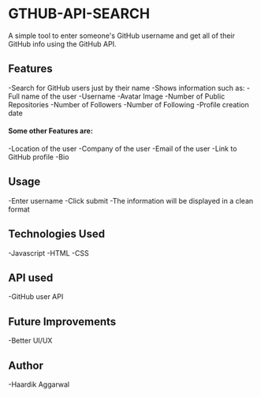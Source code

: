 # GTHUB-API-SEARCH
A simple tool to enter someone's GitHub username and get all of their GitHub info using the GitHub API.

## Features
-Search for GitHub users just by their name
-Shows information such as:
  -Full name of the user
  -Username
  -Avatar Image
  -Number of Public Repositories
  -Number of Followers
  -Number of Following
  -Profile creation date

#### Some other Features are:
-Location of the user
-Company of the user
-Email of the user
-Link to GitHub profile
-Bio

## Usage
-Enter username 
-Click submit
-The information will be displayed in a clean format

## Technologies Used
-Javascript
-HTML
-CSS

## API used
-GitHub user API

## Future Improvements
-Better UI/UX

## Author
-Haardik Aggarwal